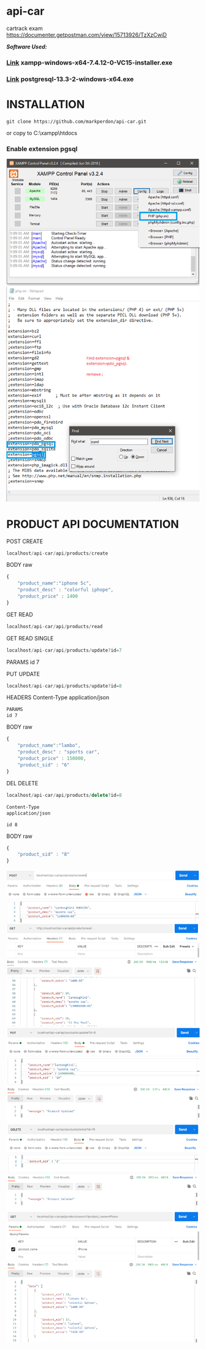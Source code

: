 # api-car
 cartrack exam
https://documenter.getpostman.com/view/15713926/TzXzCwiD


***Software Used:***
### [Link](https://www.apachefriends.org/download.html) xampp-windows-x64-7.4.12-0-VC15-installer.exe ###

### [Link](https://www.enterprisedb.com/downloads/postgres-postgresql-downloads) postgresql-13.3-2-windows-x64.exe    ###

# INSTALLATION #
```
git clone https://github.com/markperdon/api-car.git
```
or copy to C:\xampp\htdocs

### Enable extension pgsql ###
![S1](/assets/img/ss1.png)
![S2](/assets/img/ss2.png)


# PRODUCT API DOCUMENTATION #

POST CREATE
```javascript
localhost/api-car/api/products/create
```
BODY raw
```javascript
{
    "product_name":"iphone 5c",
    "product_desc" : "colorful iphope",
    "product_price" : 1400
}
```
GET READ
```javascript
localhost/api-car/api/products/read
```
GET READ SINGLE
```javascript
localhost/api-car/api/products/update?id=7
```
PARAMS
id 7


PUT UPDATE
```javascript
localhost/api-car/api/products/update?id=8
```
HEADERS
Content-Type
application/json
```
PARAMS
id 7
```
BODY raw
```javascript
{
    "product_name":"lambo",
    "product_desc" : "sports car",
    "product_price" : 150000,
    "product_sid" : "6"
}
```

DEL DELETE
```javascript
localhost/api-car/api/products/delete?id=8
```
```HEADERS
Content-Type
application/json
```
```PARAMS
id 8
```
BODY raw
```javascript
{
    "product_sid" : "8"
}   
```
![S3](/assets/img/ss3.PNG)
![S4](/assets/img/ss4.PNG)
![S5](/assets/img/ss5.PNG)
![S6](/assets/img/ss6.PNG)
![S7](/assets/img/ss7.PNG)